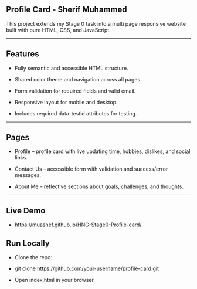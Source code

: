 ## Profile Card - Sherif Muhammed

This project extends my Stage 0 task into a multi page responsive website built with pure HTML, CSS, and JavaScript.

---

## Features

- Fully semantic and accessible HTML structure.

- Shared color theme and navigation across all pages.

- Form validation for required fields and valid email.

- Responsive layout for mobile and desktop.

- Includes required data-testid attributes for testing.

---

## Pages

- Profile – profile card with live updating time, hobbies, dislikes, and social links.

- Contact Us – accessible form with validation and success/error messages.

- About Me – reflective sections about goals, challenges, and thoughts.

---


## Live Demo

- https://muashef.github.io/HNG-Stage0-Profile-card/

## Run Locally

- Clone the repo:

- git clone https://github.com/your-username/profile-card.git

- Open index.html in your browser.

